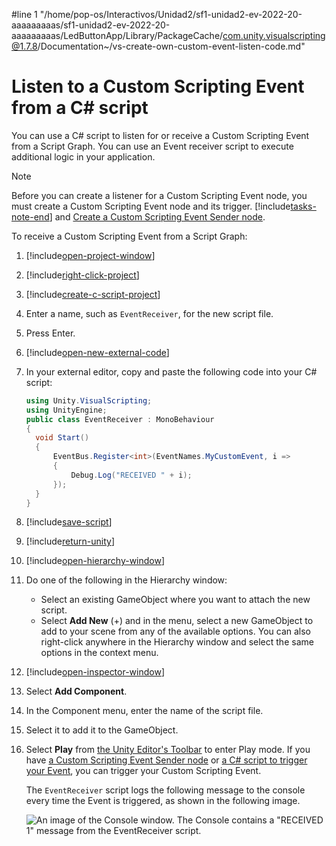 #line 1 "/home/pop-os/Interactivos/Unidad2/sf1-unidad2-ev-2022-20-aaaaaaaaas/sf1-unidad2-ev-2022-20-aaaaaaaaas/LedButtonApp/Library/PackageCache/com.unity.visualscripting@1.7.8/Documentation~/vs-create-own-custom-event-listen-code.md"
# Listen to a Custom Scripting Event from a C# script

You can use a C# script to listen for or receive a Custom Scripting Event from a Script Graph. You can use an Event receiver script to execute additional logic in your application. 

> [!NOTE]
> Before you can create a listener for a Custom Scripting Event node, you must create a Custom Scripting Event node and its trigger. [!include[tasks-note-end](./snippets/custom-events/vs-tasks-note-end.md)] and [Create a Custom Scripting Event Sender node](vs-create-own-custom-event-send-node.md).


To receive a Custom Scripting Event from a Script Graph: 

1. [!include[open-project-window](./snippets/vs-open-project-window.md)]
 
1. [!include[right-click-project](./snippets/custom-events/vs-right-click-project.md)]

1. [!include[create-c-script-project](./snippets/vs-create-c-script-project.md)]

1. Enter a name, such as `EventReceiver`, for the new script file.

1. Press Enter. 

1. [!include[open-new-external-code](./snippets/vs-open-new-external-code.md)] 

1. In your external editor, copy and paste the following code into your C# script: 

    ```csharp
    using Unity.VisualScripting;
   using UnityEngine;
   public class EventReceiver : MonoBehaviour
   {
      void Start()
      {
          EventBus.Register<int>(EventNames.MyCustomEvent, i =>
          {
              Debug.Log("RECEIVED " + i);
          });
      }
   }
    ```
1. [!include[save-script](./snippets/vs-save-script.md)] 

1. [!include[return-unity](./snippets/vs-return-unity.md)]

1. [!include[open-hierarchy-window](./snippets/vs-open-hierarchy-window.md)]

1. Do one of the following in the Hierarchy window:
    - Select an existing GameObject where you want to attach the new script.
    - Select **Add New** (+) and in the menu, select a new GameObject to add to your scene from any of the available options. You can also right-click anywhere in the Hierarchy window and select the same options in the context menu.

1. [!include[open-inspector-window](./snippets/vs-open-inspector-window.md)]

1. Select **Add Component**.

1. In the Component menu, enter the name of the script file. 

1. Select it to add it to the GameObject.

1. Select **Play** from [the Unity Editor's Toolbar](https://docs.unity3d.com/Manual/Toolbar.html) to enter Play mode. If you have [a Custom Scripting Event Sender node](vs-create-own-custom-event-send-node.md) or [a C# script to trigger your Event](vs-create-own-custom-event-node-trigger-code.md), you can trigger your Custom Scripting Event.

   The `EventReceiver` script logs the following message to the console every time the Event is triggered, as shown in the following image. 

   ![An image of the Console window. The Console contains a "RECEIVED 1" message from the EventReceiver script.](images/vs-custom-event-receiver-debug-log.png)
 



